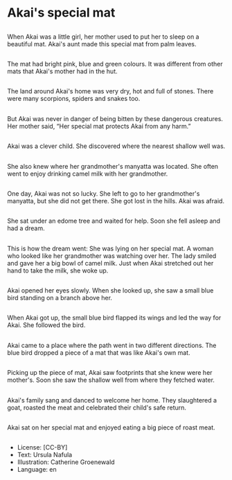 # Akai's special mat

##
When Akai was a little girl, her
mother used to put her to sleep
on a beautiful mat.
Akai's aunt made this special
mat from palm leaves.

##
The mat had bright pink, blue
and green colours.
It was different from other mats
that Akai's mother had in the
hut.

##
The land around Akai's home
was very dry, hot and full of
stones.
There were many scorpions,
spiders and snakes too.

##
But Akai was never in danger of
being bitten by these
dangerous creatures.
Her mother said, “Her special
mat protects Akai from any
harm.”

##
Akai was a clever child.
She discovered where the
nearest shallow well was.

##
She also knew where her
grandmother's manyatta was
located.
She often went to enjoy
drinking camel milk with her
grandmother.

##
One day, Akai was not so lucky.
She left to go to her
grandmother's manyatta, but
she did not get there.
She got lost in the hills.
Akai was afraid.

##
She sat under an edome tree
and waited for help.
Soon she fell asleep and had a
dream.

##
This is how the dream went:
She was lying on her special
mat.
A woman who looked like her
grandmother was watching over
her.
The lady smiled and gave her a
big bowl of camel milk.
Just when Akai stretched out
her hand to take the milk, she
woke up.

##
Akai opened her eyes slowly.
When she looked up, she saw a
small blue bird standing on a
branch above her.

##
When Akai got up, the small
blue bird flapped its wings and
led the way for Akai.
She followed the bird.

##
Akai came to a place where the
path went in two different
directions.
The blue bird dropped a piece
of a mat that was like Akai's
own mat.

##
Picking up the piece of mat,
Akai saw footprints that she
knew were her mother's.
Soon she saw the shallow well
from where they fetched water.

##
Akai's family sang and danced
to welcome her home.
They slaughtered a goat,
roasted the meat and
celebrated their child's safe
return.

##
Akai sat on her special mat and
enjoyed eating a big piece of
roast meat.

##
* License: [CC-BY]
* Text: Ursula Nafula
* Illustration: Catherine Groenewald
* Language: en
